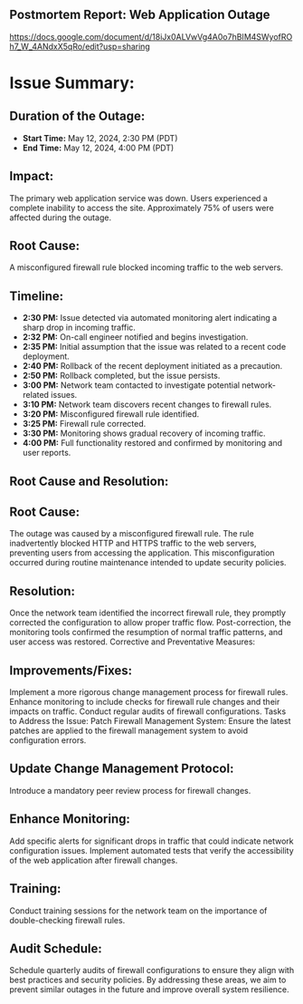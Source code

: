 ## Postmortem Report: Web Application Outage

https://docs.google.com/document/d/18iJx0ALVwVg4A0o7hBIM4SWyofROh7_W_4ANdxX5qRo/edit?usp=sharing

# Issue Summary:
## Duration of the Outage:
- **Start Time:** May 12, 2024, 2:30 PM (PDT)
- **End Time:** May 12, 2024, 4:00 PM (PDT)
## Impact:
The primary web application service was down.
Users experienced a complete inability to access the site.
Approximately 75% of users were affected during the outage.
## Root Cause:
A misconfigured firewall rule blocked incoming traffic to the web servers.
## Timeline:
- **2:30 PM:** Issue detected via automated monitoring alert indicating a sharp drop in incoming traffic.
- **2:32 PM:** On-call engineer notified and begins investigation.
- **2:35 PM:** Initial assumption that the issue was related to a recent code deployment.
- **2:40 PM:** Rollback of the recent deployment initiated as a precaution.
- **2:50 PM:** Rollback completed, but the issue persists.
- **3:00 PM:** Network team contacted to investigate potential network-related issues.
- **3:10 PM:** Network team discovers recent changes to firewall rules.
- **3:20 PM:** Misconfigured firewall rule identified.
- **3:25 PM:** Firewall rule corrected.
- **3:30 PM:** Monitoring shows gradual recovery of incoming traffic.
- **4:00 PM:** Full functionality restored and confirmed by monitoring and user reports.
## Root Cause and Resolution:
## Root Cause:
The outage was caused by a misconfigured firewall rule. The rule inadvertently blocked HTTP and HTTPS traffic to the web servers, preventing users from accessing the application.
This misconfiguration occurred during routine maintenance intended to update security policies.
## Resolution:
Once the network team identified the incorrect firewall rule, they promptly corrected the configuration to allow proper traffic flow.
Post-correction, the monitoring tools confirmed the resumption of normal traffic patterns, and user access was restored.
Corrective and Preventative Measures:
## Improvements/Fixes:
Implement a more rigorous change management process for firewall rules.
Enhance monitoring to include checks for firewall rule changes and their impacts on traffic.
Conduct regular audits of firewall configurations.
Tasks to Address the Issue:
Patch Firewall Management System:
Ensure the latest patches are applied to the firewall management system to avoid configuration errors.
## Update Change Management Protocol:
Introduce a mandatory peer review process for firewall changes.
## Enhance Monitoring:
Add specific alerts for significant drops in traffic that could indicate network configuration issues.
Implement automated tests that verify the accessibility of the web application after firewall changes.
## Training:
Conduct training sessions for the network team on the importance of double-checking firewall rules.
## Audit Schedule:
Schedule quarterly audits of firewall configurations to ensure they align with best practices and security policies.
By addressing these areas, we aim to prevent similar outages in the future and improve overall system resilience.
